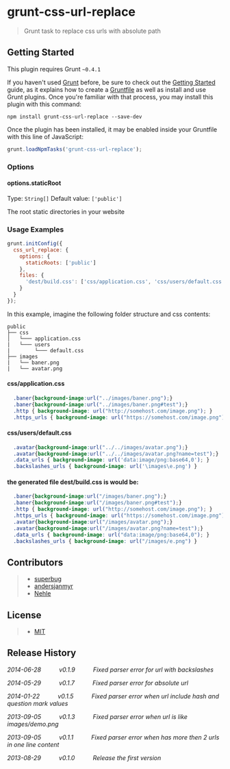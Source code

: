 # grunt-css-url-replace

> Grunt task to replace css urls with absolute path

## Getting Started
This plugin requires Grunt `~0.4.1`

If you haven't used [Grunt](http://gruntjs.com/) before, be sure to check out the [Getting Started](http://gruntjs.com/getting-started) guide, as it explains how to create a [Gruntfile](http://gruntjs.com/sample-gruntfile) as well as install and use Grunt plugins. Once you're familiar with that process, you may install this plugin with this command:

```shell
npm install grunt-css-url-replace --save-dev
```

Once the plugin has been installed, it may be enabled inside your Gruntfile with this line of JavaScript:

```js
grunt.loadNpmTasks('grunt-css-url-replace');
```

### Options

#### options.staticRoot
Type: `String[]`
Default value: `['public']`

The root static directories in your website

### Usage Examples

```js
grunt.initConfig({
  css_url_replace: {
    options: {
      staticRoots: ['public']
    },
    files: {
      'dest/build.css': ['css/application.css', 'css/users/default.css']
    }
  }
});
```

In this example, imagine the following folder structure and css contents:

```
public
├── css
│   └─── application.css
|   └─── users
|        └─── default.css
├── images
|   └── baner.png
|   └── avatar.png
```

#### css/application.css
```css
  .baner{background-image:url("../images/baner.png");}
  .baner{background-image:url("../images/baner.png#test");}
  .http { background-image: url("http://somehost.com/image.png"); }
  .https_urls { background-image: url("https://somehost.com/image.png"); }
```

#### css/users/default.css
```css
  .avatar{background-image:url("../../images/avatar.png");}
  .avatar{background-image:url("../../images/avatar.png?name=test");}
  .data_urls { background-image: url('data:image/png:base64,0'); }
  .backslashes_urls { background-image: url('\images\e.png') }
```

#### the generated file dest/build.css is would be:
```css
  .baner{background-image:url("/images/baner.png");}
  .baner{background-image:url("/images/baner.png#test");}
  .http { background-image: url("http://somehost.com/image.png"); }
  .https_urls { background-image: url("https://somehost.com/image.png"); }
  .avatar{background-image:url("/images/avatar.png");}
  .avatar{background-image:url("/images/avatar.png?name=test");}
  .data_urls { background-image: url("data:image/png:base64,0"); }
  .backslashes_urls { background-image: url("/images/e.png") }
```

## Contributors
>- [superbug](https://github.com/superbug)
>- [andersjanmyr](https://github.com/andersjanmyr)
>- [Nehle](https://github.com/Nehle)

## License
>- [MIT](https://github.com/nanjingboy/grunt-css-url-replace/blob/master/LICENSE-MIT)

## Release History
_2014-06-28   v0.1.9   Fixed parser error for url with backslashes_

_2014-05-29   v0.1.7   Fixed parser error for absolute url_

_2014-01-22   v0.1.5   Fixed parser error when url include hash and question mark values_

_2013-09-05   v0.1.3   Fixed parser error when url is like images/demo.png_

_2013-09-05   v0.1.1   Fixed parser error when has more then 2 urls in one line content_

_2013-08-29   v0.1.0   Release the first version_